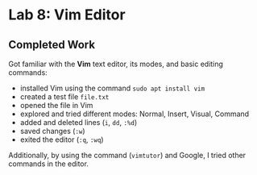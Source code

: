 # Lab 8: Vim Editor

## Completed Work
Got familiar with the **Vim** text editor, its modes, and basic editing commands:
- installed Vim using the command `sudo apt install vim`
- created a test file `file.txt`
- opened the file in Vim
- explored and tried different modes: Normal, Insert, Visual, Command
- added and deleted lines (`i`, `dd`, `:%d`)
- saved changes (`:w`)
- exited the editor (`:q`, `:wq`)

Additionally, by using the command (`vimtutor`) and Google, I tried other commands in the editor.

